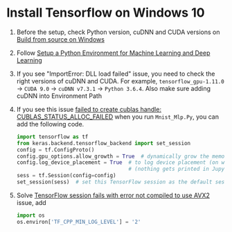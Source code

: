 # Install Tensorflow on Windows 10

1. Before the setup, check Python version, cuDNN and CUDA versions on [Build from source on Windows](https://www.tensorflow.org/install/source_windows)

2. Follow [Setup a Python Environment for Machine Learning and Deep Learning](https://towardsdatascience.com/setup-an-environment-for-machine-learning-and-deep-learning-with-anaconda-in-windows-5d7134a3db10)

3. If you see "ImportError: DLL load failed" issue, you need to check the right versions of cuDNN and CUDA. For example, `tensorflow_gpu-1.11.0` -> `CUDA 9.0` -> `cuDNN v7.3.1` -> `Python 3.6.4`. Also make sure adding cuDNN into Environment Path

4. If you see this issue [failed to create cublas handle: CUBLAS_STATUS_ALLOC_FAILED](https://github.com/tensorflow/tensorflow/issues/7072) when you run `Mnist_Mlp.Py`, you can add the following code.

   ```python
   import tensorflow as tf
   from keras.backend.tensorflow_backend import set_session
   config = tf.ConfigProto()
   config.gpu_options.allow_growth = True  # dynamically grow the memory used on the GPU
   config.log_device_placement = True  # to log device placement (on which device the operation ran)
                                       # (nothing gets printed in Jupyter, only if you run it standalone)
   sess = tf.Session(config=config)
   set_session(sess)  # set this TensorFlow session as the default session for Keras
   ```
5.  Solve [TensorFlow session fails with error not compiled to use AVX2](https://stackoverflow.com/questions/51924370/tensorflow-session-fails-with-error-not-compiled-to-use-avx2) issue, add 

    ```python
    import os
    os.environ['TF_CPP_MIN_LOG_LEVEL'] = '2'
    ```
